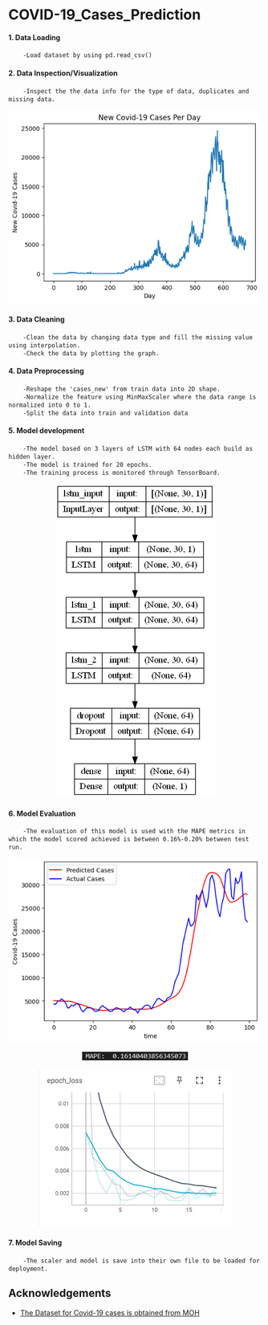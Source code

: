 # COVID-19_Cases_Prediction
 
#### 1. Data Loading
        -Load dataset by using pd.read_csv()

#### 2. Data Inspection/Visualization
        -Inspect the the data info for the type of data, duplicates and missing data.
<p align="center">
<img src="resources/new_covid_19_cases.png" alt="New Covid-19 Cases" class="center"></p>

#### 3. Data Cleaning
        -Clean the data by changing data type and fill the missing value using interpolation.
        -Check the data by plotting the graph.

#### 4. Data Preprocessing
        -Reshape the 'cases_new' from train data into 2D shape.
        -Normalize the feature using MinMaxScaler where the data range is normalized into 0 to 1.
        -Split the data into train and validation data
        
#### 5. Model development
        -The model based on 3 layers of LSTM with 64 nodes each build as hidden layer.
        -The model is trained for 20 epochs.
        -The training process is monitored through TensorBoard.
<p align="center">
<img src="resources/model.png" alt="Model" class="center"></p>  

#### 6. Model Evaluation
        -The evaluation of this model is used with the MAPE metrics in which the model scored achieved is between 0.16%-0.20% between test run.
<p align="center">
<img src="resources/predicted_case_againts_actual_case.png" alt="Predicted Cases vs Actual Cases" class="center"></p>
<p align="center">
<img src="resources/metrics.png" alt="MAPE" class="center"></p>  
<p align="center">
<img src="resources/training_loss.png" alt="Training Los" class="center"></p>  
       
#### 7. Model Saving
        -The scaler and model is save into their own file to be loaded for deployment.
        
## Acknowledgements

 - [The Dataset for Covid-19 cases is obtained from MOH](https://github.com/MoH-Malaysia/covid19-public)
